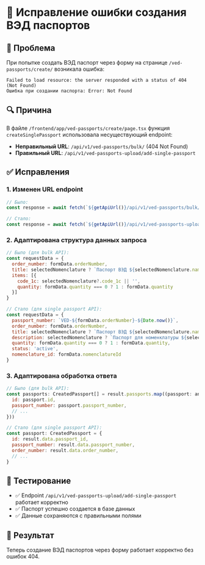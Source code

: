 # 🔧 Исправление ошибки создания ВЭД паспортов

## 🐛 Проблема
При попытке создать ВЭД паспорт через форму на странице `/ved-passports/create/` возникала ошибка:
```
Failed to load resource: the server responded with a status of 404 (Not Found)
Ошибка при создании паспорта: Error: Not Found
```

## 🔍 Причина
В файле `/frontend/app/ved-passports/create/page.tsx` функция `createSinglePassport` использовала несуществующий endpoint:
- **Неправильный URL**: `/api/v1/ved-passports/bulk/` (404 Not Found)
- **Правильный URL**: `/api/v1/ved-passports-upload/add-single-passport`

## ✅ Исправления

### 1. Изменен URL endpoint
```javascript
// Было:
const response = await fetch(`${getApiUrl()}/api/v1/ved-passports/bulk/`, {

// Стало:
const response = await fetch(`${getApiUrl()}/api/v1/ved-passports-upload/add-single-passport`, {
```

### 2. Адаптирована структура данных запроса
```javascript
// Было (для bulk API):
const requestData = {
  order_number: formData.orderNumber,
  title: selectedNomenclature ? `Паспорт ВЭД ${selectedNomenclature.name}` : undefined,
  items: [{
    code_1c: selectedNomenclature?.code_1c || '',
    quantity: formData.quantity === 0 ? 1 : formData.quantity
  }]
}

// Стало (для single passport API):
const requestData = {
  passport_number: `VED-${formData.orderNumber}-${Date.now()}`,
  order_number: formData.orderNumber,
  title: selectedNomenclature ? `Паспорт ВЭД ${selectedNomenclature.name}` : `Паспорт ВЭД ${formData.orderNumber}`,
  description: selectedNomenclature ? `Паспорт для номенклатуры ${selectedNomenclature.name}` : '',
  quantity: formData.quantity === 0 ? 1 : formData.quantity,
  status: 'active',
  nomenclature_id: formData.nomenclatureId
}
```

### 3. Адаптирована обработка ответа
```javascript
// Было (для bulk API):
const passports: CreatedPassport[] = result.passports.map((passport: any) => ({
  id: passport.id,
  passport_number: passport.passport_number,
  // ...
}))

// Стало (для single passport API):
const passport: CreatedPassport = {
  id: result.data.passport_id,
  passport_number: result.data.passport_number,
  order_number: result.data.order_number,
  // ...
}
```

## 🧪 Тестирование
- ✅ Endpoint `/api/v1/ved-passports-upload/add-single-passport` работает корректно
- ✅ Паспорт успешно создается в базе данных
- ✅ Данные сохраняются с правильными полями

## 📝 Результат
Теперь создание ВЭД паспортов через форму работает корректно без ошибок 404.
